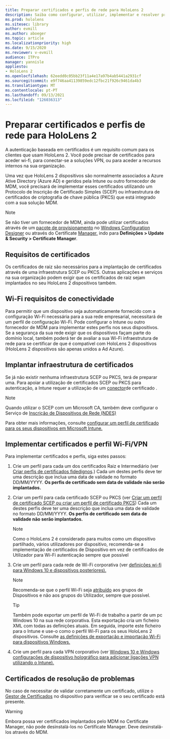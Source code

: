 ```yaml
---
title: Preparar certificados e perfis de rede para HoloLens 2
description: Saiba como configurar, utilizar, implementar e resolver problemas de certificados para rede em HoloLens 2 dispositivos de realidade mista.
ms.prod: hololens
ms.sitesec: library
author: evmill
ms.author: aboeger
ms.topic: article
ms.localizationpriority: high
ms.date: 9/15/2020
ms.reviewer: v-evmill
audience: ITPro
manager: yannisle
appliesto:
- HoloLens 2
ms.openlocfilehash: 62eedd0c05bb23f11a4e17a97b4ab5441a2931cf
ms.sourcegitcommit: e9f746aa41139859edc12fbc21f926c9461da4b3
ms.translationtype: MT
ms.contentlocale: pt-PT
ms.lasthandoff: 09/13/2021
ms.locfileid: "126036313"
---
```

# <a name="prepare-certificates-and-network-profiles-for-hololens-2"></a>Preparar certificados e perfis de rede para HoloLens 2

A autenticação baseada em certificados é um requisito comum para os clientes que usam HoloLens 2. Você pode precisar de certificados para aceder wi-fi, para conectar-se a soluções VPN, ou para aceder a recursos internos na sua organização.

Uma vez que HoloLens 2 dispositivos são normalmente associados a Azure Ative Directory (Azure AD) e geridos pela Intune ou outro fornecedor de MDM, você precisará de implementar esses certificados utilizando um Protocolo de Inscrição de Certificado Simples (SCEP) ou infraestrutura de certificados de criptografia de chave pública (PKCS) que está integrado com a sua solução MDM. 

>[!NOTE]
> Se não tiver um fornecedor de MDM, ainda pode utilizar certificados através de um [pacote de provisionamento](hololens-provisioning.md#steps-for-creating-provisioning-packages) no [Windows Configuration Designer](https://www.microsoft.com/p/windows-configuration-designer/9nblggh4tx22?rtc=1&activetab=pivot:regionofsystemrequirementstab) ou através do Certificate [Manager,](certificate-manager.md) indo para **Definições > Update & Security > Certificate Manager**.

## <a name="certificate-requirements"></a>Requisitos de certificados
Os certificados de raiz são necessários para a implantação de certificados através de uma infraestrutura SCEP ou PKCS. Outras aplicações e serviços na sua organização podem exigir que os certificados de raiz sejam implantados no seu HoloLens 2 dispositivos também. 

## <a name="wi-fi-connectivity-requirements"></a>Wi-Fi requisitos de conectividade
Para permitir que um dispositivo seja automaticamente fornecido com a configuração Wi-Fi necessária para a sua rede empresarial, necessitará de um perfil de configuração Wi-Fi. Pode configurar o Intune ou outro fornecedor de MDM para implementar estes perfis nos seus dispositivos. Se a segurança da sua rede exigir que os dispositivos façam parte do domínio local, também poderá ter de avaliar a sua Wi-Fi infraestrutura de rede para se certificar de que é compatível com HoloLens 2 dispositivos (HoloLens 2 dispositivos são apenas unidos a Ad Azure).

## <a name="deploy-certificate-infrastructure"></a>Implantar infraestrutura de certificados
Se já não existir nenhuma infraestrutura SCEP ou PKCS, terá de preparar uma. Para apoiar a utilização de certificados SCEP ou PKCS para autenticação, a Intune requer a utilização de um [conector](/mem/intune/protect/certificate-connectors)de certificado .

> [!NOTE]
> Quando utilizar o SCEP com um Microsoft CA, também deve configurar o Serviço de [Inscrição de Dispositivos de Rede (NDES)](/mem/intune/protect/certificates-scep-configure#set-up-ndes)

Para obter mais informações, consulte [configurar um perfil de certificado para os seus dispositivos em Microsoft Intune.](/intune/certificates-configure)

## <a name="deploy-certificates-and-wi-fivpn-profile"></a>Implementar certificados e perfil Wi-Fi/VPN
Para implementar certificados e perfis, siga estes passos:
1.  Crie um perfil para cada um dos certificados Raiz e Intermediário (ver [Criar perfis de certificados fidedignos](/intune/protect/certificates-configure#create-trusted-certificate-profiles).) Cada um destes perfis deve ter uma descrição que inclua uma data de validade no formato DD/MM/YYYY. **Os perfis de certificado sem data de validade não serão implantados.**
1.  Criar um perfil para cada certificado SCEP ou PKCS (ver [Criar um perfil de certificado SCEP ou criar um perfil de certificado PKCS](/intune/protect/certficates-pfx-configure#create-a-pkcs-certificate-profile)) Cada um destes perfis deve ter uma descrição que inclua uma data de validade no formato DD/MM/YYYY. **Os perfis de certificado sem data de validade não serão implantados.**

    > [!NOTE]
    > Como o HoloLens 2 é considerado para muitos como um dispositivo partilhado, vários utilizadores por dispositivo, recomenda-se a implementação de certificados de Dispositivo em vez de certificados de Utilizador para Wi-Fi autenticação sempre que possível

3.  Crie um perfil para cada rede de Wi-Fi corporativa (ver [definições wi-fi para Windows 10 e dispositivos posteriores).](/intune/wi-fi-settings-windows) 
    > [!NOTE]
    > Recomenda-se que o perfil Wi-Fi seja [atribuído](/mem/intune/configuration/device-profile-assign) aos grupos de Dispositivos e não aos grupos do Utilizador, sempre que possível. 

    > [!TIP]
    > Também pode exportar um perfil de Wi-Fi de trabalho a partir de um pc Windows 10 na sua rede corporativa. Esta exportação cria um ficheiro XML com todas as definições atuais. Em seguida, importe este ficheiro para o Intune e use-o como o perfil Wi-Fi para os seus HoloLens 2 dispositivos. Consulte [as definições de exportação e importação Wi-Fi para dispositivos Windows.](/mem/intune/configuration/wi-fi-settings-import-windows-8-1)

4.  Crie um perfil para cada VPN corporativo (ver [Windows 10 e Windows configurações de dispositivo holográfico para adicionar ligações VPN utilizando o Intune).](/intune/vpn-settings-windows-10)

## <a name="troubleshooting-certificates"></a>Certificados de resolução de problemas

No caso de necessitar de validar corretamente um certificado, utilize o [Gestor de Certificados](certificate-manager.md) no dispositivo para verificar se o seu certificado está presente.  

>[!WARNING]
> Embora possa ver certificados implantados pelo MDM no Certificate Manager, não pode desinstalá-los no Certificate Manager. Deve desinstalá-los através do MDM.


